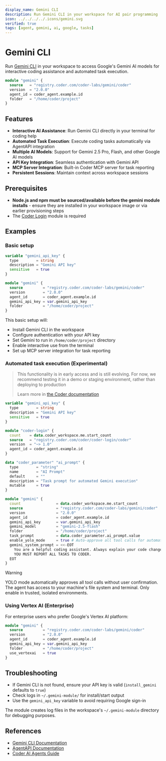 ```yaml
---
display_name: Gemini CLI
description: Run Gemini CLI in your workspace for AI pair programming
icon: ../../../../.icons/gemini.svg
verified: true
tags: [agent, gemini, ai, google, tasks]
---
```


# Gemini CLI

Run [Gemini CLI](https://github.com/google-gemini/gemini-cli) in your workspace to access Google's Gemini AI models for interactive coding assistance and automated task execution.

```tf
module "gemini" {
  source   = "registry.coder.com/coder-labs/gemini/coder"
  version  = "2.0.0"
  agent_id = coder_agent.example.id
  folder   = "/home/coder/project"
}
```

## Features

- **Interactive AI Assistance**: Run Gemini CLI directly in your terminal for coding help
- **Automated Task Execution**: Execute coding tasks automatically via AgentAPI integration
- **Multiple AI Models**: Support for Gemini 2.5 Pro, Flash, and other Google AI models
- **API Key Integration**: Seamless authentication with Gemini API
- **MCP Server Integration**: Built-in Coder MCP server for task reporting
- **Persistent Sessions**: Maintain context across workspace sessions

## Prerequisites

- **Node.js and npm must be sourced/available before the gemini module installs** - ensure they are installed in your workspace image or via earlier provisioning steps
- The [Coder Login](https://registry.coder.com/modules/coder/coder-login) module is required

## Examples

### Basic setup

```tf
variable "gemini_api_key" {
  type        = string
  description = "Gemini API key"
  sensitive   = true
}

module "gemini" {
  source         = "registry.coder.com/coder-labs/gemini/coder"
  version        = "2.0.0"
  agent_id       = coder_agent.example.id
  gemini_api_key = var.gemini_api_key
  folder         = "/home/coder/project"
}
```

This basic setup will:

- Install Gemini CLI in the workspace
- Configure authentication with your API key
- Set Gemini to run in `/home/coder/project` directory
- Enable interactive use from the terminal
- Set up MCP server integration for task reporting

### Automated task execution (Experimental)

> This functionality is in early access and is still evolving.
> For now, we recommend testing it in a demo or staging environment,
> rather than deploying to production
>
> Learn more in [the Coder documentation](https://coder.com/docs/ai-coder)

```tf
variable "gemini_api_key" {
  type        = string
  description = "Gemini API key"
  sensitive   = true
}

module "coder-login" {
  count    = data.coder_workspace.me.start_count
  source   = "registry.coder.com/coder/coder-login/coder"
  version  = "~> 1.0"
  agent_id = coder_agent.example.id
}

data "coder_parameter" "ai_prompt" {
  type        = "string"
  name        = "AI Prompt"
  default     = ""
  description = "Task prompt for automated Gemini execution"
  mutable     = true
}

module "gemini" {
  count                = data.coder_workspace.me.start_count
  source               = "registry.coder.com/coder-labs/gemini/coder"
  version              = "2.0.0"
  agent_id             = coder_agent.example.id
  gemini_api_key       = var.gemini_api_key
  gemini_model         = "gemini-2.5-flash"
  folder               = "/home/coder/project"
  task_prompt          = data.coder_parameter.ai_prompt.value
  enable_yolo_mode     = true # Auto-approve all tool calls for automation
  gemini_system_prompt = <<-EOT
    You are a helpful coding assistant. Always explain your code changes clearly.
    YOU MUST REPORT ALL TASKS TO CODER.
  EOT
}
```

> [!WARNING]
> YOLO mode automatically approves all tool calls without user confirmation. The agent has access to your machine's file system and terminal. Only enable in trusted, isolated environments.

### Using Vertex AI (Enterprise)

For enterprise users who prefer Google's Vertex AI platform:

```tf
module "gemini" {
  source         = "registry.coder.com/coder-labs/gemini/coder"
  version        = "2.0.0"
  agent_id       = coder_agent.example.id
  gemini_api_key = var.gemini_api_key
  folder         = "/home/coder/project"
  use_vertexai   = true
}
```

## Troubleshooting

- If Gemini CLI is not found, ensure your API key is valid (`install_gemini` defaults to `true`)
- Check logs in `~/.gemini-module/` for install/start output
- Use the `gemini_api_key` variable to avoid requiring Google sign-in

The module creates log files in the workspace's `~/.gemini-module` directory for debugging purposes.

## References

- [Gemini CLI Documentation](https://github.com/google-gemini/gemini-cli/blob/main/docs/index.md)
- [AgentAPI Documentation](https://github.com/coder/agentapi)
- [Coder AI Agents Guide](https://coder.com/docs/ai-coder)
